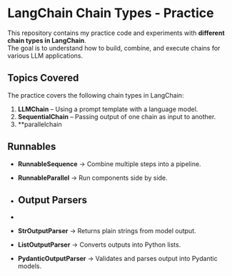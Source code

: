 # LangChain Chain Types - Practice

This repository contains my practice code and experiments with **different chain types in LangChain**.  
The goal is to understand how to build, combine, and execute chains for various LLM applications.

##  Topics Covered

The practice covers the following chain types in LangChain:

1. **LLMChain** – Using a prompt template with a language model.
2. **SequentialChain** – Passing output of one chain as input to another.
3. **parallelchain

## Runnables

- **RunnableSequence** → Combine multiple steps into a pipeline.
- **RunnableParallel** → Run components side by side.

- ## Output Parsers
- 
- **StrOutputParser** → Returns plain strings from model output.
- **ListOutputParser** → Converts outputs into Python lists.
- **PydanticOutputParser** → Validates and parses output into Pydantic models.
